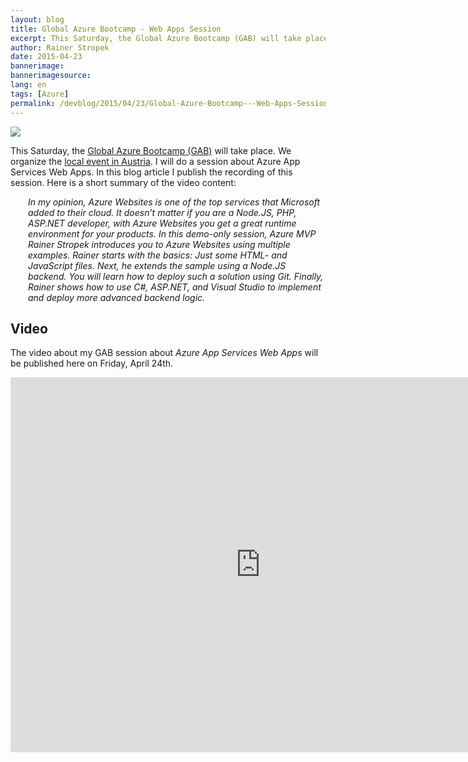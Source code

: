 ```yaml
---
layout: blog
title: Global Azure Bootcamp - Web Apps Session
excerpt: This Saturday, the Global Azure Bootcamp (GAB) will take place. We organize the local even in Austria. I will do a session about Azure App Services Web Apps. In this blog article I publish the recording of this session.
author: Rainer Stropek
date: 2015-04-23
bannerimage: 
bannerimagesource: 
lang: en
tags: [Azure]
permalink: /devblog/2015/04/23/Global-Azure-Bootcamp---Web-Apps-Session
---
```


<p class="floatRight">
  <img src="{{site.baseurl}}/content/images/blog/2015/04/2015-logo-250x250.png" />
</p><p>This Saturday, the <a href="http://global.azurebootcamp.net/" target="_blank">Global Azure Bootcamp (GAB)</a> will take place. We organize the <a href="https://austriaazurebootcamp2015.eventday.com/" target="_blank">local event in Austria</a>. I will do a session about Azure App Services Web Apps. In this blog article I publish the recording of this session. Here is a short summary of the video content:
		</p><div style="margin-left: 2em">
  <p>
    <em>In my opinion, Azure Websites is one of the top services that Microsoft added to their cloud. It doesn’t matter if you are a Node.JS, PHP, ASP.NET developer, with Azure Websites you get a great runtime environment for your products. In this demo-only session, Azure MVP Rainer Stropek introduces you to Azure Websites using multiple examples. Rainer starts with the basics: Just some HTML- and JavaScript files. Next, he extends the sample using a Node.JS backend. You will learn how to deploy such a solution using Git. Finally, Rainer shows how to use C#, ASP.NET, and Visual Studio to implement and deploy more advanced backend logic.</em>
  </p>
</div><h2>Video
		</h2><p>The video about my GAB session about <em>Azure App Services Web Apps</em> will be published here on Friday, April 24th.
		</p><iframe width="800" height="600" src="https://www.youtube.com/embed/DLNicdVGIj4?rel=0" frameborder="0" allowfullscreen="allowfullscreen"></iframe>